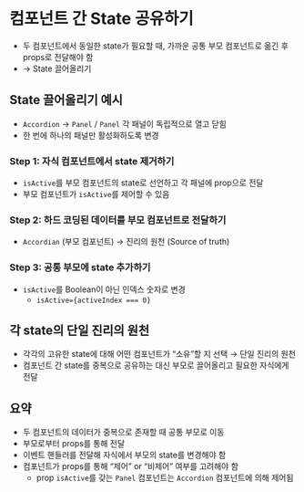# 컴포넌트 간 State 공유하기

- 두 컴포넌트에서 동일한 state가 필요할 때, 가까운 공통 부모 컴포넌트로 옮긴 후 props로 전달해야 함
- → State 끌어올리기

## State 끌어올리기 예시

- `Accordion` → `Panel` / `Panel` 각 패널이 독립적으로 열고 닫힘
- 한 번에 하나의 패널만 활성화하도록 변경

### Step 1: 자식 컴포넌트에서 state 제거하기

- `isActive`를 부모 컴포넌트의 state로 선언하고 각 패널에 prop으로 전달
- 부모 컴포넌트가 `isActive`를 제어할 수 있음

### Step 2: 하드 코딩된 데이터를 부모 컴포넌트로 전달하기

- `Accordian` (부모 컴포넌트) → 진리의 원천 (Source of truth)

### Step 3: 공통 부모에 state 추가하기

- `isActive`를 Boolean이 아닌 인덱스 숫자로 변경
  - `isActive={activeIndex === 0}`

## 각 state의 단일 진리의 원천

- 각각의 고유한 state에 대해 어떤 컴포넌트가 “소유”할 지 선택 → 단일 진리의 원천
- 컴포넌트 간 state를 중복으로 공유하는 대신 부모로 끌어올리고 필요한 자식에게 전달

## 요약

- 두 컴포넌트의 데이터가 중복으로 존재할 때 공통 부모로 이동
- 부모로부터 props를 통해 전달
- 이벤트 핸들러를 전달해 자식에서 부모의 state를 변경해야 함
- 컴포넌트가 props를 통해 “제어” or “비제어” 여부를 고려해야 함
  - prop `isActive`를 갖는 `Panel` 컴포넌트는 `Accordion` 컴포넌트에 의해 제어됨
